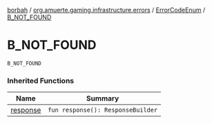 [borbah](../../index.md) / [org.amuerte.gaming.infrastructure.errors](../index.md) / [ErrorCodeEnum](index.md) / [B_NOT_FOUND](./-b_-n-o-t_-f-o-u-n-d.md)

# B_NOT_FOUND

`B_NOT_FOUND`

### Inherited Functions

| Name | Summary |
|---|---|
| [response](response.md) | `fun response(): ResponseBuilder` |
